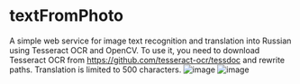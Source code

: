 # textFromPhoto
A simple web service for image text recognition and translation into Russian using Tesseract OCR and OpenCV.
To use it, you need to download  Tesseract OCR from https://github.com/tesseract-ocr/tessdoc and rewrite paths.
Translation is limited to 500 characters.
![image](https://user-images.githubusercontent.com/80523414/176996504-7958789f-307d-4d66-8704-d969e4b442d0.png)
![image](https://user-images.githubusercontent.com/80523414/176996663-0c9ac21a-00ec-49e3-862e-8533e4d3dea5.png)
